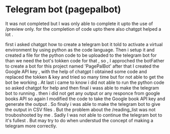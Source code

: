 # Telegram bot (pagepalbot)

It was not completed but I was only able to complete it upto the use of /preview only. for the completion of code upto there also chatgpt helped a lot . 

first i asked chatgpt how to create a telegram bot it told to activate a virtual environment by using python as the code language.
Then i setup it and created a file for the python code to be uploaded to the telegram bot for than we need the bot's tokken code for that , so , I approched the botFather to create a bot for this project named 'PagePalBot'
after that I created the Google API key , with the help of chatgpt I obtained some code and replaced the tokken & key and tried so many time but for not able to get the bot be working .
At last i came to know i did not able to run the python code  so asked chatgpt for help and then final i wass able to make the telegram bot to running .
then i did not get any output or any responce from google books API so again I modified the code to take the Google book API key and generate the output .
So finaly i was able to make the telegram bot to give the output in CSV files . But the problem about the /reading_list was not trouboshooted by me .
Sadly I was not able to continue the telegram bot to it's fullest .
But may try to do when understud the concept of making a telegram more correctly.
